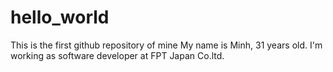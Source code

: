 # hello_world
This is the first github repository of mine
My name is Minh, 31 years old.
I'm working as software developer at FPT Japan Co.ltd.
